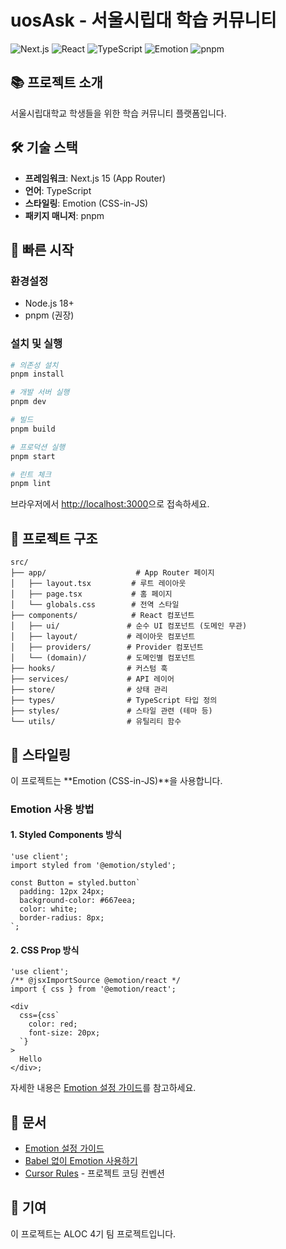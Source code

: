 # uosAsk - 서울시립대 학습 커뮤니티

![Next.js](https://img.shields.io/badge/Next.js-15.5.3-black?logo=next.js)
![React](https://img.shields.io/badge/React-19.1.0-61DAFB?logo=react)
![TypeScript](https://img.shields.io/badge/TypeScript-5.9.2-blue?logo=typescript)
![Emotion](https://img.shields.io/badge/Emotion-11.14.0-D26AC2?logo=styled-components)
![pnpm](https://img.shields.io/badge/pnpm-10.15.1-orange?logo=pnpm)

## 📚 프로젝트 소개

서울시립대학교 학생들을 위한 학습 커뮤니티 플랫폼입니다.

## 🛠️ 기술 스택

- **프레임워크**: Next.js 15 (App Router)
- **언어**: TypeScript
- **스타일링**: Emotion (CSS-in-JS)
- **패키지 매니저**: pnpm

## 🚀 빠른 시작

### 환경설정

- Node.js 18+
- pnpm (권장)

### 설치 및 실행

```bash
# 의존성 설치
pnpm install

# 개발 서버 실행
pnpm dev

# 빌드
pnpm build

# 프로덕션 실행
pnpm start

# 린트 체크
pnpm lint
```

브라우저에서 [http://localhost:3000](http://localhost:3000)으로 접속하세요.

## 📂 프로젝트 구조

```
src/
├── app/                    # App Router 페이지
│   ├── layout.tsx         # 루트 레이아웃
│   ├── page.tsx           # 홈 페이지
│   └── globals.css        # 전역 스타일
├── components/            # React 컴포넌트
│   ├── ui/               # 순수 UI 컴포넌트 (도메인 무관)
│   ├── layout/           # 레이아웃 컴포넌트
│   ├── providers/        # Provider 컴포넌트
│   └── (domain)/         # 도메인별 컴포넌트
├── hooks/                # 커스텀 훅
├── services/             # API 레이어
├── store/                # 상태 관리
├── types/                # TypeScript 타입 정의
├── styles/               # 스타일 관련 (테마 등)
└── utils/                # 유틸리티 함수
```

## 🎨 스타일링

이 프로젝트는 **Emotion (CSS-in-JS)**을 사용합니다.

### Emotion 사용 방법

#### 1. Styled Components 방식

```tsx
'use client';
import styled from '@emotion/styled';

const Button = styled.button`
  padding: 12px 24px;
  background-color: #667eea;
  color: white;
  border-radius: 8px;
`;
```

#### 2. CSS Prop 방식

```tsx
'use client';
/** @jsxImportSource @emotion/react */
import { css } from '@emotion/react';

<div
  css={css`
    color: red;
    font-size: 20px;
  `}
>
  Hello
</div>;
```

자세한 내용은 [Emotion 설정 가이드](./docs/EMOTION_SETUP.md)를 참고하세요.

## 📖 문서

- [Emotion 설정 가이드](./docs/EMOTION_SETUP.md)
- [Babel 없이 Emotion 사용하기](./docs/WHY_NO_BABEL.md)
- [Cursor Rules](./.cursorrules) - 프로젝트 코딩 컨벤션

## 🤝 기여

이 프로젝트는 ALOC 4기 팀 프로젝트입니다.
